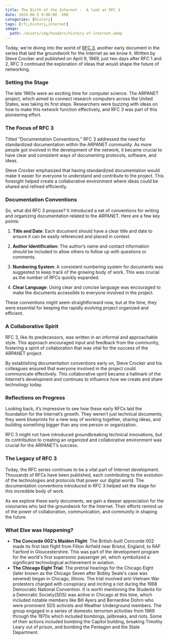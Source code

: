 ```yaml
---
title: The Birth of the Internet -  A look at RFC 3
date: 2024-08-5 9:00:00 -500
categories: [History]
tags: [rfc,history,internet]
image:
  path: /assets/img/headers/history-of-internet.webp
---
```

Today, we're diving into the world of [RFC 3](https://www.rfc-editor.org/rfc/rfc3txt), another early document in the series that laid the groundwork for the Internet as we know it. Written by Steve Crocker and published on April 9, 1969, just two days after RFC 1 and 2, RFC 3 continued the exploration of ideas that would shape the future of networking.

### Setting the Stage
The late 1960s were an exciting time for computer science. The ARPANET project, which aimed to connect research computers across the United States, was taking its first steps. Researchers were buzzing with ideas on how to make this network function effectively, and RFC 3 was part of this pioneering effort.

### The Focus of RFC 3
Titled "Documentation Conventions," RFC 3 addressed the need for standardized documentation within the ARPANET community. As more people got involved in the development of the network, it became crucial to have clear and consistent ways of documenting protocols, software, and ideas.

Steve Crocker emphasized that having standardized documentation would make it easier for everyone to understand and contribute to the project. This foresight helped create a collaborative environment where ideas could be shared and refined efficiently.

### Documentation Conventions
So, what did RFC 3 propose? It introduced a set of conventions for writing and organizing documentation related to the ARPANET. Here are a few key points:

1. **Title and Date**: Each document should have a clear title and date to ensure it can be easily referenced and placed in context.

2. **Author Identification**: The author’s name and contact information should be included to allow others to follow up with questions or comments.

3. **Numbering System**: A consistent numbering system for documents was suggested to keep track of the growing body of work. This was crucial as the number of RFCs quickly expanded.

4. **Clear Language**: Using clear and concise language was encouraged to make the documents accessible to everyone involved in the project.

These conventions might seem straightforward now, but at the time, they were essential for keeping the rapidly evolving project organized and efficient.

### A Collaborative Spirit
RFC 3, like its predecessors, was written in an informal and approachable style. This approach encouraged input and feedback from the community, fostering a spirit of collaboration that was vital for the success of the ARPANET project.

By establishing documentation conventions early on, Steve Crocker and his colleagues ensured that everyone involved in the project could communicate effectively. This collaborative spirit became a hallmark of the Internet’s development and continues to influence how we create and share technology today.

### Reflections on Progress
Looking back, it’s impressive to see how these early RFCs laid the foundation for the Internet’s growth. They weren’t just technical documents; they were blueprints for a new way of working together, sharing ideas, and building something bigger than any one person or organization.

RFC 3 might not have introduced groundbreaking technical innovations, but its contribution to creating an organized and collaborative environment was crucial for the ARPANET’s success.

### The Legacy of RFC 3
Today, the RFC series continues to be a vital part of Internet development. Thousands of RFCs have been published, each contributing to the evolution of the technologies and protocols that power our digital world. The documentation conventions introduced in RFC 3 helped set the stage for this incredible body of work.

As we explore these early documents, we gain a deeper appreciation for the visionaries who laid the groundwork for the Internet. Their efforts remind us of the power of collaboration, communication, and community in shaping the future.

### What Else was Happening?
- **The Concorde 002's Maiden Flight**: The British-built Concorde 002 made its first test flight from Filton Airfield near Bristol, England, to RAF Fairford in Gloucestershire. This was part of the development program for the world's first supersonic passenger jet, which symbolized a significant technological achievement in aviation.
- **The Chicago Eight Trial**: The pretrial hearings for the Chicago Eight (later known as the Chicago Seven after Bobby Seale's case was severed) began in Chicago, Illinois. The trial involved anti-Vietnam War protestors charged with conspiracy and inciting a riot during the 1968 Democratic National Convention. It is worth mentioning the Students for a Demcratic Society(SDS) was active in Chicago at this time, which included notable members like Bill Ayers and Bernardine Dohrn who were prominent SDS activists and Weather Underground members. The group engaged in a series of domestic terrorism activities from 1969 through the 1970s which included bombings, jailbreaks, and riots. Some of their actions included bombing the Capitol building, breaking Timothy Leary out of prison, and bombing the Pentagon and the State Department. 